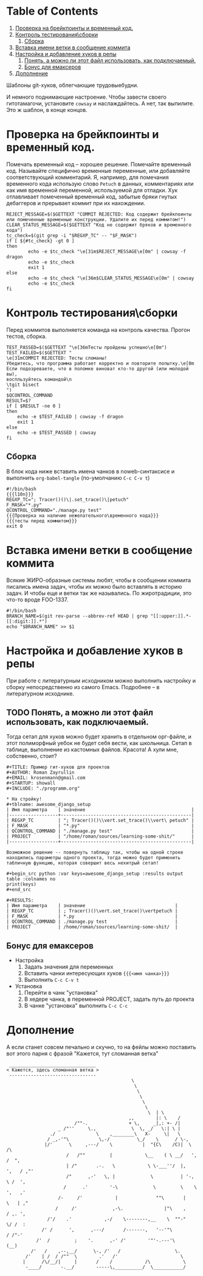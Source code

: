 
# Table of Contents

1.  [Проверка на брейкпоинты и временный код.](#org2fb6b66)
2.  [Контроль тестирования\\сборки](#org2d8e8bf)
    1.  [Сборка](#org0b89b4b)
3.  [Вставка имени ветки в сообщение коммита](#orgb98c3d7)
4.  [Настройка и добавление хуков в репы](#orgaf3eabb)
    1.  [Понять, а можно ли этот файл использовать, как подключаемый.](#org858052d)
    2.  [Бонус для емаксеров](#orgd5b7256)
5.  [Дополнение](#orge072ae7)

Шаблоны git-хуков, облегчающие трудовыебудни.

И немного поднимающие настроение. Чтобы завести своего гитотамагочи,
установите `cowsay` и наслаждайтесь. А нет, так выпилите. Это ж
шаблон, в конце концов.


<a id="org2fb6b66"></a>

# Проверка на брейкпоинты и временный код.

Помечать временный код &#x2013; хорошее решение. Помечайте временный
код. Называйте специфично временные переменные, или добавляйте
соответствующий комментарий. Я, например, для помечания временного кода
использую слово `Petuch` в данных, комментариях или как имя
временной переменной, используемой для отладки.
Хук отлавливает помеченный временный код, забытые бряки гнутых
дебаггеров и прерывает коммит при их нахождении.

    REJECT_MESSAGE=$($GETTEXT "COMMIT REJECTED: Код содержит брейкпоинты или помеченные временные конструкции. Удалите их перед коммитом!")
    CLEAR_STATUS_MESSAGE=$($GETTEXT "Код не содержит бряков и временного кода")
    tc_check=$(git grep -i "$REGXP_TC" -- "$F_MASK")
    if [ ${#tc_check} -gt 0 ]
    then
            echo -e $tc_check "\e[31m$REJECT_MESSAGE\e[0m" | cowsay -f dragon
            echo -e $tc_check 
            exit 1
    else
            echo -e $tc_check "\e[36m$CLEAR_STATUS_MESSAGE\e[0m" | cowsay
            echo -e $tc_check 
    fi


<a id="org2d8e8bf"></a>

# Контроль тестирования\\сборки

Перед коммитов выполняется команда на контроль качества. Прогон
тестов, сборка.

    TEST_PASSED=$($GETTEXT "\e[36mТесты пройдены успешно\e[0m")
    TEST_FAILED=$($GETTEXT "
    \e[31mCOMMIT REJECTED: Тесты сломаны! 
    Убедитесь, что программа работает корректно и повторите попытку.\e[0m
    Если подозреваете, что в поломке виноват кто-то другой (или молодой вы), 
    воспльзуйтесь командой\n
    \tgit bisect
    ")
    $QCONTROL_COMMAND
    RESULT=$?
    if [ $RESULT -ne 0 ]
    then
        echo -e $TEST_FAILED | cowsay -f dragon
        exit 1
    else
        echo -e $TEST_PASSED | cowsay 
    fi


<a id="org0b89b4b"></a>

## Сборка

В блок кода ниже вставить имена чанков в noweb-синтаксисе и
выполнить `org-babel-tangle` (по-умолчанию `C-c C-v t`)

    #!/bin/bash
    {{{l10n}}}
    REGXP_TC="; Tracer()()\|.set_trace()\|petuch"
    F_MASK="*.py"
    QCONTROL_COMMAND="./manage.py test"
    {{{Проверка на наличие нежелательного\временного кода}}}
    {{{тесты перед коммитом}}}
    exit 0


<a id="orgb98c3d7"></a>

# Вставка имени ветки в сообщение коммита

Всякие ЖИРО-образные системы любят, чтобы в сообщении коммита
писались имена задач, чтобы их можно было вставлять в историю
задач. И чтобы еще и ветки так же назывались. 
По жиротрадиции, это что-то вроде FOO-1337.

    #!/bin/bash 
    BRANCH_NAME=$(git rev-parse --abbrev-ref HEAD | grep "[[:upper:]].*-[[:digit:]].*")
    echo "$BRANCH_NAME" >> $1


<a id="orgaf3eabb"></a>

# Настройка и добавление хуков в репы

При работе с литературным исходником можно выполнить настройку и
сборку непосредственно из самого Emacs. Подробнее &#x2013; в литературном
исходнике. 


<a id="org858052d"></a>

## TODO Понять, а можно ли этот файл использовать, как подключаемый.

Тогда сетап для хуков можно будет хранить в отдельном орг-файле, и
этот полиморфный уебок не будет себя вести, как школьница. 
Сетап в таблице, выполнение из кастомных файлов. Красота!
А хули мне, собственно, стоит?

    #+TITLE: Пример гит-хуков для проектов
    #+AUTHOR: Roman Zayrullin
    #+EMAIL: krosenmann@gmail.com
    #+STARTUP: showall
    #+INCLUDE: "./programm.org"
    
    * На стройку!
    #+tblname: awesome_django_setup
    | Имя параметра    | значение                                       |
    |------------------+------------------------------------------------|
    | REGXP_TC         | "; Tracer()()\\vert.set_trace()\\vert\ petuch" |
    | F_MASK           | "*.py"                                         |
    | QCONTROL_COMMAND | "./manage.py test"                             |
    | PROJECT          | "/home/roman/sources/learning-some-shit/"      |
    |------------------+------------------------------------------------|
    
    Возможное решение -- повернуть таблицу так, чтобы на одной строке
    находились параметры одного проекта, тогда можно будет применить
    табличную функцию, которая совершит весь нехитрый сетап!
    
    #+begin_src python :var keys=awesome_django_setup :results output table :colnames no
    print(keys)
    #+end_src
    
    #+RESULTS:
    | Имя параметра    | значение                                 |
    | REGXP_TC         | ; Tracer()()\vert.set_trace()\vertpetuch |
    | F_MASK           | *.py                                     |
    | QCONTROL_COMMAND | ./manage.py test                         |
    | PROJECT          | /home/roman/sources/learning-some-shit/  |


<a id="orgd5b7256"></a>

## Бонус для емаксеров

-   Настройка
    1.  Задать значения для переменных
    2.  Вставить чанки интересующих хуков `{{{<имя чанка>}}}`
    3.  Выполнить `C-c C-v t`
-   Установка
    1.  Перейти в чанк "установка"
    2.  В хедере чанка, в переменной PROJECT, задать путь до проекта
    3.  В чанке "установка" выполнить `C-c C-c`


<a id="orge072ae7"></a>

# Дополнение

А если станет совсем печально и скучно, то на фейлы можно поставить
вот этого парня с фразой "Кажется, тут сломанная ветка"

     ________________________________
    < Кажется, здесь сломанная ветка >
     --------------------------------
                                                  \
                                                   \
                                                    \      
                                                     \
                                                      \
                                                       \        
                                                        \  | \
                                                 ,,        |: \    / 
                             /""-.               + \,     _|,: +- /|        
                       _ /"''     \.,             \  \, _/   \:| \ |          
                    ./               \    ,________\   X-     \|   \             
                   / _,-'"\           \,-/          \_/    \      / \-,            
                  |/'      \     ,---/    \           |  "{C\    /C)|  \         /\
                          /   /""         |            \__    ( \ __/   ',      /  ",
                          | /"       .-.   \            \ \-___''/  |,    ',   / ,"' 
                          /"      ,-'   \, |             \          | '-,   \ /  ', 
                         /      .'        '-\             \         \    \   ',   ,'
                       /-     /'            |              ""\       |    \   | ,"
                      /     /'             ,-\.               |"\    ,    / ,. ', 
                   /'/    .'            ,-/    \--------,__    \  ""-"    \/ /  : 
                 /' /      ',      ,---/       /-------,   '--'"\         / /"-'  
               /'  /         ;    '.      ,-' /'        '"'-.---'\       (__)    
             /'   /    ,--,__/      \-, /'   /                    \.             
           /'    | /  / /""  \        .'   /'                       \            
          |      /\/__/|     |       /    /            /\            \ 
           -____/       -.__/        -----\,__________/  \___________/    

